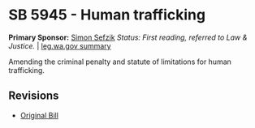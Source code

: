 # SB 5945 - Human trafficking
**Primary Sponsor:** [Simon Sefzik](/person/leg/simon.sefzik.md)
*Status: First reading, referred to Law & Justice.* | [leg.wa.gov summary](https://app.leg.wa.gov/billsummary?BillNumber=5945&Year=2021)

Amending the criminal penalty and statute of limitations for human trafficking.

## Revisions
* [Original Bill](1/)